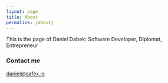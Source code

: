 ```yaml
---
layout: page
title: About
permalink: /about/
---
```


This is the page of Daniel Dabek: Software Developer, Diplomat, Entrepreneur


### Contact me

[daniel@safex.io](mailto:daniel@safex.io)